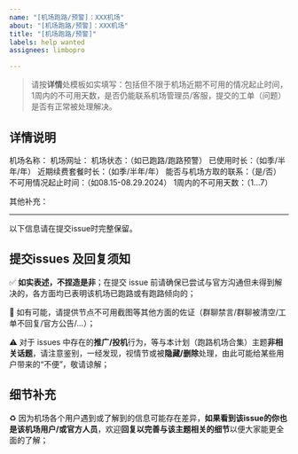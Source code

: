 ```yaml
---
name: "[机场跑路/预警]：XXX机场"
about: "[机场跑路/预警]：XXX机场"
title: "[机场跑路/预警]"
labels: help wanted
assignees: limbopro

---
```


> 请按**详情**处模板如实填写：包括但不限于机场近期不可用的情况起止时间，1周内的不可用天数，是否仍能联系机场管理员/客服，提交的工单（问题）是否有正常被处理解决。

## 详情说明

机场名称：
机场网址：
机场状态：（如已跑路/跑路预警）
已使用时长：（如季/半年/年）
近期续费套餐时长：（如季/半年/年）
能否与机场方取的联系：（是/否）
不可用情况起止时间：（如08.15-08.29.2024）
1周内的不可用天数：（1...7）

其他补充：

---

以下信息请在提交issue时完整保留。

## 提交issues 及回复须知

✅ **如实表述，不捏造是非**；在提交 issue 前请确保已尝试与官方沟通但未得到解决的，各方面均已表明该机场已跑路或有跑路倾向的；

🔔 如有可能，请提供节点不可用截图等其他方面的佐证（群聊禁言/群聊被清空/工单不回复/官方公告/...）；

⚠️ 对于 issues 中存在的**推广/投机**行为，等与本计划（跑路机场合集）主题**非相关话题**，请注意鉴别，一经发现，视情节或被**隐藏/删除**处理，由此可能给某些用户带来的“不便”，敬请谅解；

## 细节补充

♻️ 因为机场各个用户遇到或了解到的信息可能存在差异，**如果看到该issue的你也是该机场用户/或官方人员**，欢迎**回复以完善与该主题相关的细节**以便大家能更全面的了解；
